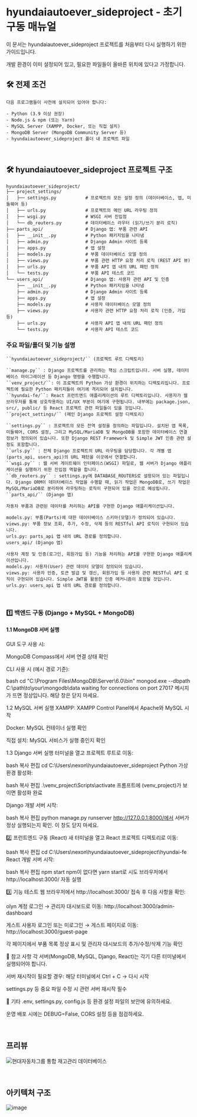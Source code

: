 
# hyundaiautoever_sideproject - 초기 구동 매뉴얼
이 문서는 hyundaiautoever_sideproject 프로젝트를 처음부터 다시 실행하기 위한 가이드입니다.

개발 환경이 이미 설정되어 있고, 필요한 파일들이 올바른 위치에 있다고 가정합니다.

## 🛠 전제 조건
```
다음 프로그램들이 사전에 설치되어 있어야 합니다:

- Python (3.9 이상 권장)
- Node.js & npm (또는 Yarn)
- MySQL Server (XAMPP, Docker, 또는 직접 설치)
- MongoDB Server (MongoDB Community Server 등)
- hyundaiautoever_sideproject 폴더 내 프로젝트 파일
```
<br>

## 🛠 hyundaiautoever_sideproject 프로젝트 구조
```
hyundaiautoever_sideproject/
├── project_settings/
│   ├── settings.py           # 프로젝트의 모든 설정 정의 (데이터베이스, 앱, 미들웨어 등)
│   ├── urls.py               # 프로젝트의 메인 URL 라우팅 정의
│   ├── wsgi.py               # WSGI 서버 진입점
│   └── db_routers.py         # 데이터베이스 라우터 (읽기/쓰기 분리 로직)
├── parts_api/                # Django 앱: 부품 관련 API
│   ├── __init__.py           # Python 패키지임을 나타냄
│   ├── admin.py              # Django Admin 사이트 등록
│   ├── apps.py               # 앱 설정
│   ├── models.py             # 부품 데이터베이스 모델 정의
│   ├── views.py              # 부품 관련 HTTP 요청 처리 로직 (REST API 뷰)
│   ├── urls.py               # 부품 API 앱 내의 URL 패턴 정의
│   └── tests.py              # 부품 API 테스트 코드
└── users_api/                # Django 앱: 사용자 관련 API 및 인증
    ├── __init__.py           # Python 패키지임을 나타냄
    ├── admin.py              # Django Admin 사이트 등록
    ├── apps.py               # 앱 설정
    ├── models.py             # 사용자 데이터베이스 모델 정의
    ├── views.py              # 사용자 관련 HTTP 요청 처리 로직 (인증, 가입 등)
    ├── urls.py               # 사용자 API 앱 내의 URL 패턴 정의
    └── tests.py              # 사용자 API 테스트 코드
 ```
### 주요 파일/폴더 및 기능 설명
```
``hyundaiautoever_sideproject/`` (프로젝트 루트 디렉토리)

``manage.py`` : Django 프로젝트를 관리하는 핵심 스크립트입니다. 서버 실행, 데이터베이스 마이그레이션 등 Django 명령을 수행합니다.
``venv_project/``: 이 프로젝트의 Python 가상 환경이 위치하는 디렉토리입니다. 프로젝트에 필요한 Python 패키지들이 여기에 격리되어 설치됩니다.
``hyundai-fe/``: React 프런트엔드 애플리케이션의 루트 디렉토리입니다. 사용자가 웹 브라우저를 통해 상호작용하는 UI/UX 부분이 여기에 구현됩니다. 내부에는 package.json, src/, public/ 등 React 프로젝트 관련 파일들이 있을 것입니다.
``project_settings/`` (메인 Django 프로젝트 설정 디렉토리)

``settings.py`` : 프로젝트의 모든 전역 설정을 정의하는 파일입니다. 설치된 앱 목록, 미들웨어, CORS 설정, 그리고 MySQL/MariaDB 및 MongoDB를 포함한 데이터베이스 연결 정보가 정의되어 있습니다. 또한 Django REST Framework 및 Simple JWT 인증 관련 설정도 포함합니다.
``urls.py`` : 전체 Django 프로젝트의 URL 라우팅을 담당합니다. 각 개별 앱(parts_api, users_api)의 URL 패턴을 이곳에서 연결합니다.
``wsgi.py`` : 웹 서버 게이트웨이 인터페이스(WSGI) 파일로, 웹 서버가 Django 애플리케이션을 실행하기 위한 진입점 역할을 합니다.
``db_routers.py`` : settings.py에 DATABASE_ROUTERS로 설정되어 있는 파일입니다. Django ORM이 데이터베이스 작업을 수행할 때, 읽기 작업은 MongoDB로, 쓰기 작업은 MySQL/MariaDB로 분리하여 라우팅하는 로직이 구현되어 있을 것으로 예상됩니다.
``parts_api/`` (Django 앱)

자동차 부품과 관련된 데이터를 처리하는 API를 구현한 Django 애플리케이션입니다.

models.py: 부품(Parts)에 대한 데이터베이스 스키마(모델)가 정의되어 있습니다.
views.py: 부품 정보 조회, 추가, 수정, 삭제 등의 RESTful API 로직이 구현되어 있습니다.
urls.py: parts_api 앱 내의 URL 경로를 정의합니다.
users_api/ (Django 앱)

사용자 계정 및 인증(로그인, 회원가입 등) 기능을 처리하는 API를 구현한 Django 애플리케이션입니다.
models.py: 사용자(User) 관련 데이터 모델이 정의되어 있습니다.
views.py: 사용자 인증, 토큰 발급 및 갱신, 회원가입 등 사용자 관련 RESTful API 로직이 구현되어 있습니다. Simple JWT를 활용한 인증 메커니즘이 포함될 것입니다.
urls.py: users_api 앱 내의 URL 경로를 정의합니다.
```
<br>

### 1️⃣ 백엔드 구동 (Django + MySQL + MongoDB)
#### 1.1 MongoDB 서버 실행
GUI 도구 사용 시:

MongoDB Compass에서 서버 연결 상태 확인

CLI 사용 시 (예시 경로 기준):

bash
cd "C:\Program Files\MongoDB\Server\6.0\bin"
mongod.exe --dbpath C:\path\to\your\mongodb\data
waiting for connections on port 27017 메시지가 뜨면 정상입니다. 해당 창은 닫지 마세요.

1.2 MySQL 서버 실행
XAMPP: XAMPP Control Panel에서 Apache와 MySQL 시작

Docker: MySQL 컨테이너 실행 확인

직접 설치: MySQL 서비스가 실행 중인지 확인

1.3 Django 서버 실행
터미널을 열고 프로젝트 루트로 이동:

bash
복사
편집
cd C:\Users\nexon\hyundaiautoever_sideproject
Python 가상 환경 활성화:

bash
복사
편집
.\venv_project\Scripts\activate
프롬프트에 (venv_project)가 보이면 활성화 완료

Django 개발 서버 시작:

bash
복사
편집
python manage.py runserver
http://127.0.0.1:8000/에서 서버가 정상 실행되는지 확인. 이 창도 닫지 마세요.

2️⃣ 프런트엔드 구동 (React)
새 터미널을 열고 React 프로젝트 디렉토리로 이동:

bash
복사
편집
cd C:\Users\nexon\hyundaiautoever_sideproject\hyundai-fe
React 개발 서버 시작:

bash
복사
편집
npm start
npm이 없다면 yarn start로 시도
브라우저에서 http://localhost:3000/ 자동 실행

3️⃣ 기능 테스트
웹 브라우저에서 http://localhost:3000/ 접속 후 다음 사항을 확인:

olyn 계정 로그인 → 관리자 대시보드로 이동:
http://localhost:3000/admin-dashboard

게스트 사용자 로그인 또는 미로그인 → 게스트 페이지로 이동:
http://localhost:3000/guest-page

각 페이지에서 부품 목록 정상 표시 및
관리자 대시보드의 추가/수정/삭제 기능 확인

🔁 참고 사항
각 서버(MongoDB, MySQL, Django, React)는 각기 다른 터미널에서 실행되어야 합니다.

서버 재시작이 필요할 경우: 해당 터미널에서 Ctrl + C → 다시 시작

settings.py 등 중요 파일 수정 시 관련 서버 재시작 필수

📌 기타
.env, settings.py, config.js 등 환경 설정 파일의 보안에 유의하세요.

운영 배포 시에는 DEBUG=False, CORS 설정 등을 점검하세요.

<br>

## 프리뷰

![현대자동차그룹 통합 재고관리 데이터베이스](https://github.com/user-attachments/assets/314a8b02-30db-4d3f-9322-26e162ca7bd3)

<br>

## 아키텍처 구조

![image](https://github.com/user-attachments/assets/afa2992b-92e5-4dea-84b7-0a9a2784b585)
